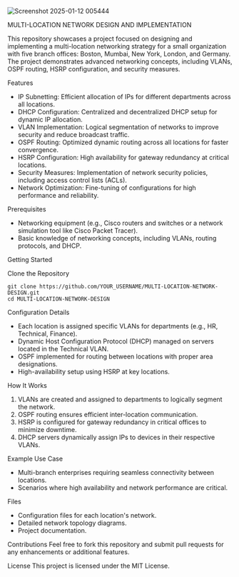 ![Screenshot 2025-01-12 005444](https://github.com/user-attachments/assets/780c62ea-579d-4d28-bcda-c74783617a47)

MULTI-LOCATION NETWORK DESIGN AND IMPLEMENTATION

This repository showcases a project focused on designing and implementing a multi-location networking strategy for a small organization with five branch offices: Boston, Mumbai, New York, London, and Germany. The project demonstrates advanced networking concepts, including VLANs, OSPF routing, HSRP configuration, and security measures.

Features
- IP Subnetting: Efficient allocation of IPs for different departments across all locations.
- DHCP Configuration: Centralized and decentralized DHCP setup for dynamic IP allocation.
- VLAN Implementation: Logical segmentation of networks to improve security and reduce broadcast traffic.
- OSPF Routing: Optimized dynamic routing across all locations for faster convergence.
- HSRP Configuration: High availability for gateway redundancy at critical locations.
- Security Measures: Implementation of network security policies, including access control lists (ACLs).
- Network Optimization: Fine-tuning of configurations for high performance and reliability.

Prerequisites
- Networking equipment (e.g., Cisco routers and switches or a network simulation tool like Cisco Packet Tracer).
- Basic knowledge of networking concepts, including VLANs, routing protocols, and DHCP.

Getting Started

Clone the Repository
```
git clone https://github.com/YOUR_USERNAME/MULTI-LOCATION-NETWORK-DESIGN.git
cd MULTI-LOCATION-NETWORK-DESIGN
```

Configuration Details
- Each location is assigned specific VLANs for departments (e.g., HR, Technical, Finance).
- Dynamic Host Configuration Protocol (DHCP) managed on servers located in the Technical VLAN.
- OSPF implemented for routing between locations with proper area designations.
- High-availability setup using HSRP at key locations.

How It Works
1. VLANs are created and assigned to departments to logically segment the network.
2. OSPF routing ensures efficient inter-location communication.
3. HSRP is configured for gateway redundancy in critical offices to minimize downtime.
4. DHCP servers dynamically assign IPs to devices in their respective VLANs.

Example Use Case
- Multi-branch enterprises requiring seamless connectivity between locations.
- Scenarios where high availability and network performance are critical.

Files
- Configuration files for each location's network.
- Detailed network topology diagrams.
- Project documentation.

Contributions
Feel free to fork this repository and submit pull requests for any enhancements or additional features.

License
This project is licensed under the MIT License.
